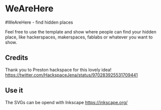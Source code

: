 # WeAreHere
#WeAreHere - find hidden places 

Feel free to use the template and show where people can find your hidden place, like hackerspaces, makerspaces, fablabs or whatever you want to show.

## Credits
Thank you to Preston hackspace for this lovely idea! https://twitter.com/HackspaceJena/status/970283925531709441

## Use it
The SVGs can be opend with Inkscape https://inkscape.org/
